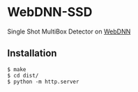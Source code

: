 # WebDNN-SSD
Single Shot MultiBox Detector on [WebDNN](https://mil-tokyo.github.io/webdnn/)

<!-- ## [Demo](https://hakuyume.github.io/webdnn-ssd/) -->

## Installation
```
$ make
$ cd dist/
$ python -m http.server
```
